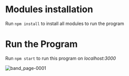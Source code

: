 # Modules installation 
Run `npm install` to install all modules to run the program

# Run the Program
Run `npm start` to run this program on *localhost:3000*


![band_page-0001](https://github.com/dare-devil-ex/Salah-Tracker/assets/165525332/02f32d66-eb46-45e3-bc67-6d4d669cfd49)
